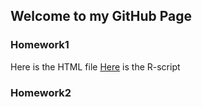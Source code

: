 ## Welcome to  my GitHub Page 

### Homework1
Here is the HTML file
[Here]('https://github.com/BU-IE-360/spring22-alicansahin/blob/gh-pages/IE%20360%20HW1.r') is the R-script



### Homework2



